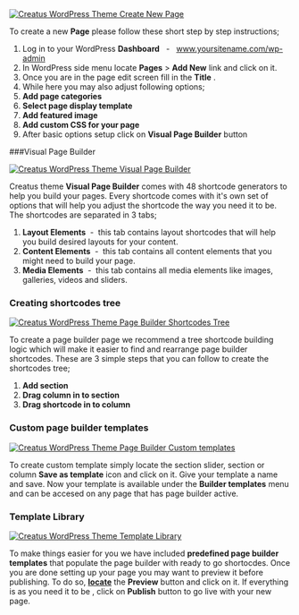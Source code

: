 <div class="thz-lightbox-gallery" markdown="1">

<div class="thz-doc-image max">
<a class="thz-lightbox mfp-image" href="../../docs-media/create-new-page.jpg" data-mfp-title="Creatus WordPress Theme Create New Page" data-modal-size="large">
	<img src="../../docs-media/create-new-page.jpg" alt="Creatus WordPress Theme Create New Page" />
</a>
</div>

To create a new __Page__ please follow these short step by step instructions;

1. Log in to your WordPress __Dashboard__ &nbsp; - &nbsp; www.yoursitename.com/wp-admin
2. In WordPress side menu locate __Pages__ > __Add New__ link and click on it.
3. Once you are in the page edit screen fill in the __Title__ .
4. While here you may also adjust following options;
 1. __Add page categories__
 1. __Select page display template__
 1. __Add featured image__
 1. __Add custom CSS for your page__
5. After basic options setup click on __Visual Page Builder__ button
 
 

###Visual Page Builder

<div class="thz-doc-image max">
<a class="thz-lightbox mfp-image" href="../../docs-media/visual-page-builder.gif" data-mfp-title="Creatus WordPress Theme Visual Page Builder" data-modal-size="large">
	<img src="../../docs-media/visual-page-builder.gif" alt="Creatus WordPress Theme Visual Page Builder" />
</a>
</div>


Creatus theme __Visual Page Builder__ comes with 48 shortcode generators to help you build your pages. Every shortcode comes with it's own set of options that will help you adjust the shortcode the way you need it to be. The shortcodes are separated in 3 tabs;

1. __Layout Elements__ &nbsp;-&nbsp; this tab contains layout shortcodes that will help you build desired layouts for your content.
1. __Content Elements__ &nbsp;-&nbsp; this tab contains all content elements that you might need to build your page.
1. __Media Elements__ &nbsp;-&nbsp; this tab contains all media elements like images, galleries, videos and sliders.


### Creating shortcodes tree

<div class="thz-doc-image max">
<a class="thz-lightbox mfp-image" href="../../docs-media/create-shortcodes-tree.gif" data-mfp-title="Creatus WordPress Theme Page Builder Shortcodes Tree" data-modal-size="large">
	<img src="../../docs-media/create-shortcodes-tree.gif" alt="Creatus WordPress Theme Page Builder Shortcodes Tree" />
</a>
</div>

To create a page builder page we recommend a tree shortcode building logic which will make it easier to find and rearrange page builder shortcodes. These are 3 simple steps that you can follow to create the shortcodes tree;

1. __Add section__
2. __Drag column in to section__
3. __Drag shortcode in to column__



### Custom page builder templates

<div class="thz-doc-image max">
<a class="thz-lightbox mfp-image" href="../../docs-media/create-section-template.gif" data-mfp-title="Creatus WordPress Theme Page Builder Custom templates" data-modal-size="large">
	<img src="../../docs-media/create-section-template.gif" alt="Creatus WordPress Theme Page Builder Custom templates" />
</a>
</div>

To create custom template simply locate the section slider, section or column __Save as template__ icon and click on it. Give your template a name and save. Now your template is available under the __Builder templates__ menu and can be accesed on any page that has page builder active.


### Template Library

<div class="thz-doc-image max">
<a class="thz-lightbox mfp-iframe" href="https://vimeo.com/302181341" data-mfp-title="Creatus WordPress Theme Template Library" data-modal-size="large">
	<img src="../../docs-media/splash-template-library.jpg" alt="Creatus WordPress Theme Template Library" />
</a>
</div>

To make things easier for you we have included  __predefined page builder templates__  that populate the page builder with ready to go shortocdes. Once you are done setting up your page you may want to preview it before publishing. To do so, <a class="thz-lightbox mfp-image" href="../../docs-media/preview-publish-post.jpg" data-mfp-title="Creatus WordPress Theme Preview and publish page" data-modal-size="large">__locate__</a>  the __Preview__ button and click on it. If everything is as you need it to be , click on __Publish__ button to go live with your new page.
</div>
